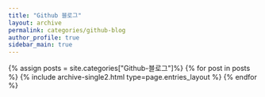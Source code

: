 ```yaml
---
title: "Github 블로그"
layout: archive
permalink: categories/github-blog
author_profile: true
sidebar_main: true
---
```


{% assign posts = site.categories["Github-블로그"]%}
{% for post in posts %} {% include archive-single2.html type=page.entries_layout %} {% endfor %}

